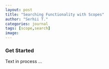 ```yaml
---
layout: post
title: "Searching Functionality with Scopes"
author: "Serhii T."
categories: journal
tags: [scope,search]
image: 
---
```


### Get Started

Text in process ...